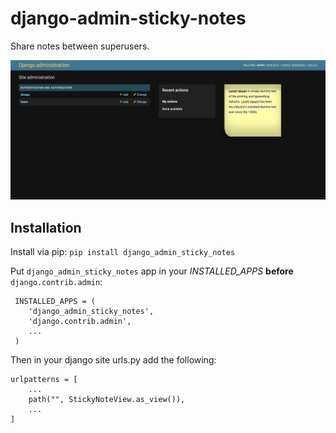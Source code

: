 # django-admin-sticky-notes

Share notes between superusers.

![django admin sticky note](screenshot.png)

Installation
------------

Install via pip:
``pip install django_admin_sticky_notes``


Put ``django_admin_sticky_notes`` app in your *INSTALLED\_APPS* **before**
``django.contrib.admin``:

     INSTALLED_APPS = (
        'django_admin_sticky_notes',
        'django.contrib.admin',
        ...
     )
     
Then in your django site urls.py add the following:
    
    urlpatterns = [
        ...
        path("", StickyNoteView.as_view()),
        ...
    ]